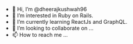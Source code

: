 - 👋 Hi, I’m @dheerajkushwah96
- 👀 I’m interested in Ruby on Rails.
- 🌱 I’m currently learning ReactJs and GraphQL.
- 💞️ I’m looking to collaborate on ...
- 📫 How to reach me ...

<!---
dheerajkushwah96/dheerajkushwah96 is a ✨ special ✨ repository because its `README.md` (this file) appears on your GitHub profile.
You can click the Preview link to take a look at your changes.
--->
